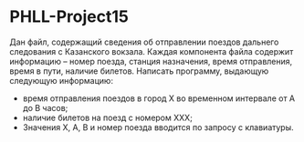 # PHLL-Project15

Дан файл, содержащий сведения об отправлении поездов дальнего следования с Казанского вокзала. Каждая компонента файла содержит информацию  – номер поезда, станция назначения, время отправления, время в пути, наличие билетов. Написать программу, выдающую следующую информацию:
- время отправления поездов в город Х во временном интервале от A до В часов;
- наличие билетов на поезд с номером ХХХ;
- Значения Х, А, В и номер поезда вводится по запросу с клавиатуры.
